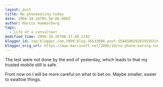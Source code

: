 ```yaml
---
layout: post
title: No phoneeating today
date: 2006-10-26T05:58:00.000Z
author: Marcus Hammarberg
tags:
  - Life of a consultant
modified_time: 2006-10-26T08:17:40.174Z
blogger_id: tag:blogger.com,1999:blog-36533086.post-5584500292819595519
blogger_orig_url: https://www.marcusoft.net/2006/10/no-phone-eating-today.html
---
```


The test
were not done by the end of yesterday, which leads to that my trusted
mobile still is safe.

From now on I will be more careful on what to bet on. Maybe smaller,
easier to swallow things.
